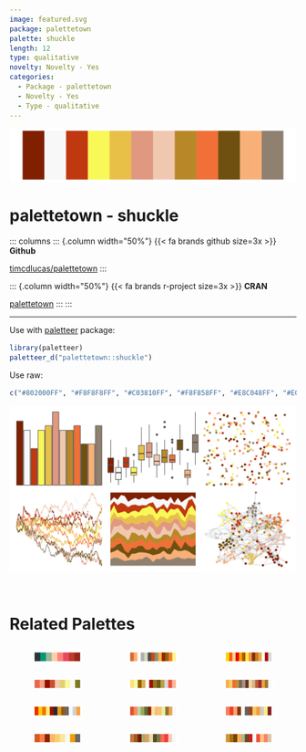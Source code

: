 ```yaml
---
image: featured.svg
package: palettetown
palette: shuckle
length: 12
type: qualitative
novelty: Novelty - Yes
categories:
  - Package - palettetown
  - Novelty - Yes
  - Type - qualitative
---
```


![](featured.svg)

# palettetown - shuckle 

::: columns
::: {.column width="50%"}
{{< fa brands github size=3x >}}
**Github**

[timcdlucas/palettetown](https://github.com/timcdlucas/palettetown)
:::

::: {.column width="50%"}
{{< fa brands r-project size=3x >}}
**CRAN**

[palettetown](https://CRAN.R-project.org/package=palettetown)
:::
:::

<hr> 

Use with [paletteer](https://emilhvitfeldt.github.io/paletteer/) package:

```r
library(paletteer)
paletteer_d("palettetown::shuckle")
```

Use raw:

```r
c("#802000FF", "#F8F8F8FF", "#C03810FF", "#F8F858FF", "#E8C048FF", "#E09880FF", "#F0C8B0FF", "#B88828FF", "#F07038FF", "#705010FF", "#F8B078FF", "#908070FF")
``` 

![](examples.png) 

<br>

# Related Palettes

<div class="list" style="display: grid; grid-template-columns: auto auto auto;"> <figure class="figure">
<a href="../../awtools/a_palette/"> <img src="../../awtools/a_palette/featured.svg" style="width: 100%;" class="figure-img"></a>
</figure> <figure class="figure">
<a href="../../palettetown/slowking/"> <img src="../../palettetown/slowking/featured.svg" style="width: 100%;" class="figure-img"></a>
</figure> <figure class="figure">
<a href="../../palettetown/moltres/"> <img src="../../palettetown/moltres/featured.svg" style="width: 100%;" class="figure-img"></a>
</figure> <figure class="figure">
<a href="../../palettetown/lickitung/"> <img src="../../palettetown/lickitung/featured.svg" style="width: 100%;" class="figure-img"></a>
</figure> <figure class="figure">
<a href="../../palettetown/persian/"> <img src="../../palettetown/persian/featured.svg" style="width: 100%;" class="figure-img"></a>
</figure> <figure class="figure">
<a href="../../palettetown/combusken/"> <img src="../../palettetown/combusken/featured.svg" style="width: 100%;" class="figure-img"></a>
</figure> <figure class="figure">
<a href="../../palettetown/magmar/"> <img src="../../palettetown/magmar/featured.svg" style="width: 100%;" class="figure-img"></a>
</figure> <figure class="figure">
<a href="../../palettetown/slowbro/"> <img src="../../palettetown/slowbro/featured.svg" style="width: 100%;" class="figure-img"></a>
</figure> <figure class="figure">
<a href="../../palettetown/slowpoke/"> <img src="../../palettetown/slowpoke/featured.svg" style="width: 100%;" class="figure-img"></a>
</figure> <figure class="figure">
<a href="../../palettetown/slugma/"> <img src="../../palettetown/slugma/featured.svg" style="width: 100%;" class="figure-img"></a>
</figure> <figure class="figure">
<a href="../../palettetown/dugtrio/"> <img src="../../palettetown/dugtrio/featured.svg" style="width: 100%;" class="figure-img"></a>
</figure> <figure class="figure">
<a href="../../palettetown/fearow/"> <img src="../../palettetown/fearow/featured.svg" style="width: 100%;" class="figure-img"></a>
</figure> 
</div>
